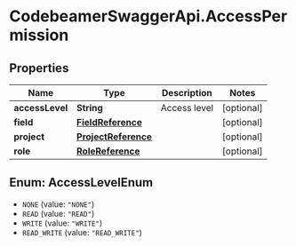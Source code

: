 # CodebeamerSwaggerApi.AccessPermission

## Properties
Name | Type | Description | Notes
------------ | ------------- | ------------- | -------------
**accessLevel** | **String** | Access level | [optional] 
**field** | [**FieldReference**](FieldReference.md) |  | [optional] 
**project** | [**ProjectReference**](ProjectReference.md) |  | [optional] 
**role** | [**RoleReference**](RoleReference.md) |  | [optional] 

<a name="AccessLevelEnum"></a>
## Enum: AccessLevelEnum

* `NONE` (value: `"NONE"`)
* `READ` (value: `"READ"`)
* `WRITE` (value: `"WRITE"`)
* `READ_WRITE` (value: `"READ_WRITE"`)

